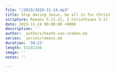 ```yaml
---
file: "/2019/2019-11-24.mp3"
title: Stop dating Jesus, be all in for Christ
scripture: Romans 5:11-21, 2 Corinthians 5:17
date: 2019-11-24 00:00:00 +0000
description: ''
author: _authors/heath-van-staden.md
series: _series/romans.md
duration: '38:22'
length: 51192256
image: ''
notes: ''

---
```

